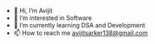 - 👋 Hi, I’m Avijit
- 👀 I’m interested in Software
- 🌱 I’m currently learning DSA and Development
- 📫 How to reach me avijitsarker138@gmail.com

<!---
avijit6/avijit6 is a ✨ special ✨ repository because its `README.md` (this file) appears on your GitHub profile.
You can click the Preview link to take a look at your changes.
--->
